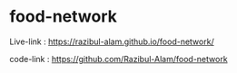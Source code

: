 # food-network
Live-link : https://razibul-alam.github.io/food-network/

code-link : https://github.com/Razibul-Alam/food-network


